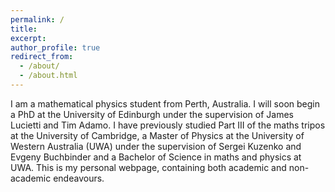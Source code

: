 ```yaml
---
permalink: /
title:
excerpt:
author_profile: true
redirect_from: 
  - /about/
  - /about.html
---
```


I am a mathematical physics student from Perth, Australia. I will soon begin a PhD at the University of Edinburgh under the supervision of James Lucietti and Tim Adamo. I have previously studied Part III of the maths tripos at the University of Cambridge, a Master of Physics at the University of Western Australia (UWA) under the supervision of Sergei Kuzenko and Evgeny Buchbinder and a Bachelor of Science in maths and physics at UWA. This is my personal webpage, containing both academic and non-academic endeavours.
